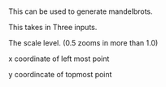 ###
This can be used to generate mandelbrots. 

This takes in Three inputs. 

The scale level. (0.5 zooms in more than 1.0)

x coordinate of left most point 

y coordincate of topmost point
